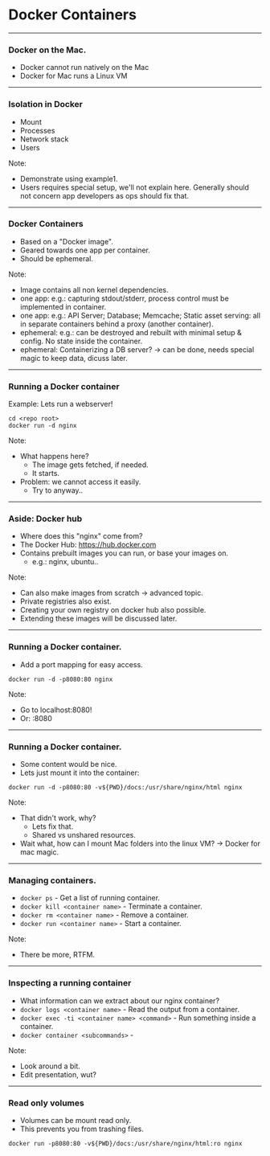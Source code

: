 # Docker Containers

---
### Docker on the Mac.

- Docker cannot run natively on the Mac
- Docker for Mac runs a Linux VM

---
### Isolation in Docker

- Mount
- Processes
- Network stack
- Users

Note:
- Demonstrate using example1.
- Users requires special setup, we'll not explain here. Generally should not concern app developers as ops should fix that.

---
### Docker Containers

- Based on a "Docker image".
- Geared towards one app per container.
- Should be ephemeral.

Note:
- Image contains all non kernel dependencies.
- one app: e.g.: capturing stdout/stderr, process control must be implemented in container.
- one app: e.g.: API Server; Database; Memcache; Static asset serving: all in separate containers behind a proxy (another container).
- ephemeral: e.g.: can be destroyed and rebuilt with minimal setup & config. No state inside the container.
- ephemeral: Containerizing a DB server? -> can be done, needs special magic to keep data, dicuss later.

---
### Running a Docker container

Example: Lets run a webserver!

```
cd <repo root>
docker run -d nginx
```

Note:
- What happens here?
    - The image gets fetched, if needed.
    - It starts.
- Problem: we cannot access it easily.
    - Try to anyway..

---
### Aside: Docker hub

- Where does this "nginx" come from?
- The Docker Hub: https://hub.docker.com
- Contains prebuilt images you can run, or base your images on.
    - e.g.: nginx, ubuntu..

Note:
- Can also make images from scratch -> advanced topic.
- Private registries also exist.
- Creating your own registry on docker hub also possible.
- Extending these images will be discussed later.

---
### Running a Docker container.

- Add a port mapping for easy access. 

```
docker run -d -p8080:80 nginx
```

Note:
- Go to localhost:8080!
- Or: <docker-machine-ip>:8080

---
### Running a Docker container.

- Some content would be nice.
- Lets just mount it into the container:

```
docker run -d -p8080:80 -v${PWD}/docs:/usr/share/nginx/html nginx
```

Note:
- That didn't work, why?
    - Lets fix that.
    - Shared vs unshared resources.
- Wait what, how can I mount Mac folders into the linux VM? -> Docker for mac magic.

---
### Managing containers.

- `docker ps` - Get a list of running container.
- `docker kill <container name>` - Terminate a container.
- `docker rm <container name>` - Remove a container.
- `docker run <container name>` - Start a container.

Note:
- There be more, RTFM.

---
### Inspecting a running container

- What information can we extract about our nginx container?
- `docker logs <container name>` - Read the output from a container.
- `docker exec -ti <container name> <command>` - Run something inside a container.
- `docker container <subcommands>` - 

Note:
- Look around a bit.
- Edit presentation, wut?

---
### Read only volumes

- Volumes can be mount read only.
- This prevents you from trashing files.

```
docker run -p8080:80 -v${PWD}/docs:/usr/share/nginx/html:ro nginx
```
